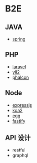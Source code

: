 # B2E

## JAVA
  - [spring](https://github.com/spring-projects/spring-framework)
## PHP
  - [laravel](https://github.com/laravel/laravel)
  - [yii2](https://github.com/yiisoft/yii2)
  - [phalcon](https://github.com/phalcon/cphalcon)
## Node
  - [expressjs](https://github.com/expressjs/express)
  - [koa2](https://github.com/koajs/koa)
  - [egg](https://github.com/eggjs/egg/)
  - [fastify](https://github.com/fastify/fastify)

## API 设计
- restful
- graphql
